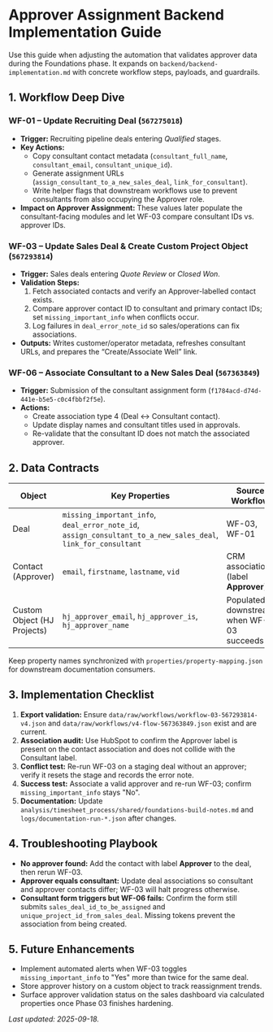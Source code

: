 # Approver Assignment Backend Implementation Guide

Use this guide when adjusting the automation that validates approver data during the Foundations phase. It expands on `backend/backend-implementation.md` with concrete workflow steps, payloads, and guardrails.

## 1. Workflow Deep Dive

### WF-01 – Update Recruiting Deal (`567275018`)
- **Trigger:** Recruiting pipeline deals entering *Qualified* stages.
- **Key Actions:**
  - Copy consultant contact metadata (`consultant_full_name`, `consultant_email`, `consultant_unique_id`).
  - Generate assignment URLs (`assign_consultant_to_a_new_sales_deal`, `link_for_consultant`).
  - Write helper flags that downstream workflows use to prevent consultants from also occupying the Approver role.
- **Impact on Approver Assignment:** These values later populate the consultant-facing modules and let WF-03 compare consultant IDs vs. approver IDs.

### WF-03 – Update Sales Deal & Create Custom Project Object (`567293814`)
- **Trigger:** Sales deals entering *Quote Review* or *Closed Won*.
- **Validation Steps:**
  1. Fetch associated contacts and verify an Approver-labelled contact exists.
  2. Compare approver contact ID to consultant and primary contact IDs; set `missing_important_info` when conflicts occur.
  3. Log failures in `deal_error_note_id` so sales/operations can fix associations.
- **Outputs:** Writes customer/operator metadata, refreshes consultant URLs, and prepares the “Create/Associate Well” link.

### WF-06 – Associate Consultant to a New Sales Deal (`567363849`)
- **Trigger:** Submission of the consultant assignment form (`f1784acd-d74d-441e-b5e5-c0c4fbbf2f5e`).
- **Actions:**
  - Create association type 4 (Deal ↔ Consultant contact).
  - Update display names and consultant titles used in approvals.
  - Re-validate that the consultant ID does not match the associated approver.

## 2. Data Contracts
| Object | Key Properties | Source Workflow |
| --- | --- | --- |
| Deal | `missing_important_info`, `deal_error_note_id`, `assign_consultant_to_a_new_sales_deal`, `link_for_consultant` | WF-03, WF-01 |
| Contact (Approver) | `email`, `firstname`, `lastname`, `vid` | CRM association (label **Approver**) |
| Custom Object (HJ Projects) | `hj_approver_email`, `hj_approver_is`, `hj_approver_name` | Populated downstream when WF-03 succeeds |

Keep property names synchronized with `properties/property-mapping.json` for downstream documentation consumers.

## 3. Implementation Checklist
1. **Export validation:** Ensure `data/raw/workflows/workflow-03-567293814-v4.json` and `data/raw/workflows/v4-flow-567363849.json` exist and are current.
2. **Association audit:** Use HubSpot to confirm the Approver label is present on the contact association and does not collide with the Consultant label.
3. **Conflict test:** Re-run WF-03 on a staging deal without an approver; verify it resets the stage and records the error note.
4. **Success test:** Associate a valid approver and re-run WF-03; confirm `missing_important_info` stays "No".
5. **Documentation:** Update `analysis/timesheet_process/shared/foundations-build-notes.md` and `logs/documentation-run-*.json` after changes.

## 4. Troubleshooting Playbook
- **No approver found:** Add the contact with label **Approver** to the deal, then rerun WF-03.
- **Approver equals consultant:** Update deal associations so consultant and approver contacts differ; WF-03 will halt progress otherwise.
- **Consultant form triggers but WF-06 fails:** Confirm the form still submits `sales_deal_id_to_be_assigned` and `unique_project_id_from_sales_deal`. Missing tokens prevent the association from being created.

## 5. Future Enhancements
- Implement automated alerts when WF-03 toggles `missing_important_info` to "Yes" more than twice for the same deal.
- Store approver history on a custom object to track reassignment trends.
- Surface approver validation status on the sales dashboard via calculated properties once Phase 03 finishes hardening.

_Last updated: 2025-09-18._

